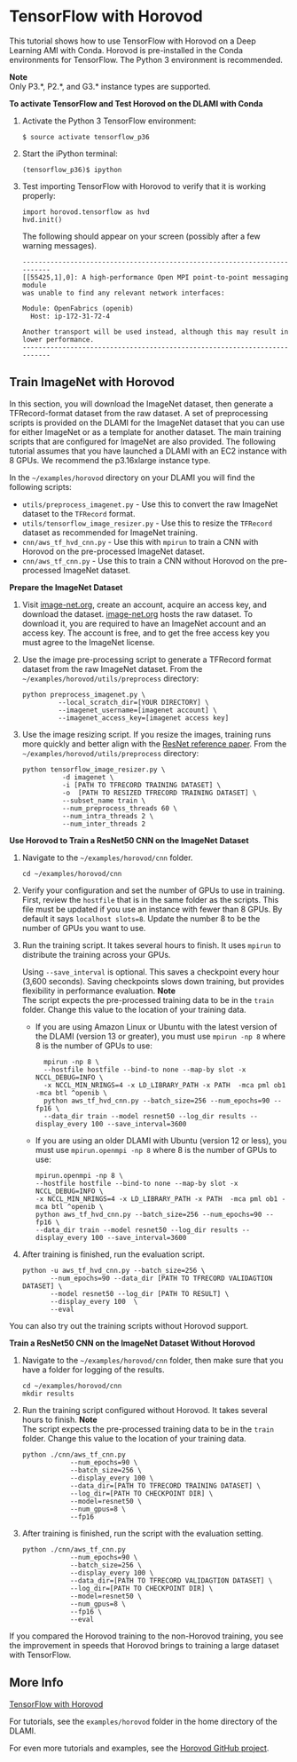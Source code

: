 # TensorFlow with Horovod<a name="tutorial-horovod"></a>

This tutorial shows how to use TensorFlow with Horovod on a Deep Learning AMI with Conda\. Horovod is pre\-installed in the Conda environments for TensorFlow\. The Python 3 environment is recommended\. 

**Note**  
Only P3\.\*, P2\.\*, and G3\.\* instance types are supported\.

**To activate TensorFlow and Test Horovod on the DLAMI with Conda**

1. Activate the Python 3 TensorFlow environment:

   ```
   $ source activate tensorflow_p36
   ```

1. Start the iPython terminal:

   ```
   (tensorflow_p36)$ ipython
   ```

1. Test importing TensorFlow with Horovod to verify that it is working properly:

   ```
   import horovod.tensorflow as hvd
   hvd.init()
   ```

   The following should appear on your screen \(possibly after a few warning messages\)\.

   ```
   --------------------------------------------------------------------------
   [[55425,1],0]: A high-performance Open MPI point-to-point messaging module
   was unable to find any relevant network interfaces:
   
   Module: OpenFabrics (openib)
     Host: ip-172-31-72-4
   
   Another transport will be used instead, although this may result in
   lower performance.
   --------------------------------------------------------------------------
   ```

## Train ImageNet with Horovod<a name="tutorial-horovod-imagenet"></a>

In this section, you will download the ImageNet dataset, then generate a TFRecord\-format dataset from the raw dataset\. A set of preprocessing scripts is provided on the DLAMI for the ImageNet dataset that you can use for either ImageNet or as a template for another dataset\. The main training scripts that are configured for ImageNet are also provided\. The following tutorial assumes that you have launched a DLAMI with an EC2 instance with 8 GPUs\. We recommend the p3\.16xlarge instance type\. 

In the `~/examples/horovod` directory on your DLAMI you will find the following scripts: 
+ `utils/preprocess_imagenet.py` \- Use this to convert the raw ImageNet dataset to the `TFRecord` format\.
+ `utils/tensorflow_image_resizer.py` \- Use this to resize the `TFRecord` dataset as recommended for ImageNet training\.
+ `cnn/aws_tf_hvd_cnn.py` \- Use this with `mpirun` to train a CNN with Horovod on the pre\-processed ImageNet dataset\.
+ `cnn/aws_tf_cnn.py` \- Use this to train a CNN without Horovod on the pre\-processed ImageNet dataset\.

**Prepare the ImageNet Dataset**

1. Visit [image\-net\.org](http://image-net.org), create an account, acquire an access key, and download the dataset\. [image\-net\.org](http://image-net.org) hosts the raw dataset\. To download it, you are required to have an ImageNet account and an access key\. The account is free, and to get the free access key you must agree to the ImageNet license\. 

1. Use the image pre\-processing script to generate a TFRecord format dataset from the raw ImageNet dataset\. From the `~/examples/horovod/utils/preprocess` directory:

   ```
   python preprocess_imagenet.py \
            --local_scratch_dir=[YOUR DIRECTORY] \
            --imagenet_username=[imagenet account] \
            --imagenet_access_key=[imagenet access key]
   ```

1. Use the image resizing script\. If you resize the images, training runs more quickly and better align with the [ResNet reference paper](https://arxiv.org/abs/1512.03385)\. From the `~/examples/horovod/utils/preprocess` directory:

   ```
   python tensorflow_image_resizer.py \
             -d imagenet \
             -i [PATH TO TFRECORD TRAINING DATASET] \
             -o  [PATH TO RESIZED TFRECORD TRAINING DATASET] \
             --subset_name train \
             --num_preprocess_threads 60 \
             --num_intra_threads 2 \
             --num_inter_threads 2
   ```

**Use Horovod to Train a ResNet50 CNN on the ImageNet Dataset**

1. Navigate to the `~/examples/horovod/cnn` folder\. 

   ```
   cd ~/examples/horovod/cnn
   ```

1. Verify your configuration and set the number of GPUs to use in training\. First, review the `hostfile` that is in the same folder as the scripts\. This file must be updated if you use an instance with fewer than 8 GPUs\. By default it says `localhost slots=8`\. Update the number 8 to be the number of GPUs you want to use\.

1. Run the training script\. It takes several hours to finish\. It uses `mpirun` to distribute the training across your GPUs\. 

   Using `--save_interval` is optional\. This saves a checkpoint every hour \(3,600 seconds\)\. Saving checkpoints slows down training, but provides flexibility in performance evaluation\.
**Note**  
The script expects the pre\-processed training data to be in the `train` folder\. Change this value to the location of your training data\.
   + If you are using Amazon Linux or Ubuntu with the latest version of the DLAMI \(version 13 or greater\), you must use `mpirun -np 8` where 8 is the number of GPUs to use:

     ```
       mpirun -np 8 \
       --hostfile hostfile --bind-to none --map-by slot -x NCCL_DEBUG=INFO \
       -x NCCL_MIN_NRINGS=4 -x LD_LIBRARY_PATH -x PATH  -mca pml ob1 -mca btl ^openib \
       python aws_tf_hvd_cnn.py --batch_size=256 --num_epochs=90 --fp16 \
       --data_dir train --model resnet50 --log_dir results --display_every 100 --save_interval=3600
     ```
   + If you are using an older DLAMI with Ubuntu \(version 12 or less\), you must use `mpirun.openmpi -np 8` where 8 is the number of GPUs to use:

     ```
     mpirun.openmpi -np 8 \
     --hostfile hostfile --bind-to none --map-by slot -x NCCL_DEBUG=INFO \
     -x NCCL_MIN_NRINGS=4 -x LD_LIBRARY_PATH -x PATH  -mca pml ob1 -mca btl ^openib \
     python aws_tf_hvd_cnn.py --batch_size=256 --num_epochs=90 --fp16 \
     --data_dir train --model resnet50 --log_dir results --display_every 100 --save_interval=3600
     ```

1. After training is finished, run the evaluation script\.

   ```
   python -u aws_tf_hvd_cnn.py --batch_size=256 \
          --num_epochs=90 --data_dir [PATH TO TFRECORD VALIDAGTION DATASET] \
          --model resnet50 --log_dir [PATH TO RESULT] \
          --display_every 100  \
          --eval
   ```

You can also try out the training scripts without Horovod support\.

**Train a ResNet50 CNN on the ImageNet Dataset Without Horovod**

1. Navigate to the `~/examples/horovod/cnn` folder, then make sure that you have a folder for logging of the results\. 

   ```
   cd ~/examples/horovod/cnn
   mkdir results
   ```

1. Run the training script configured without Horovod\. It takes several hours to finish\.
**Note**  
The script expects the pre\-processed training data to be in the `train` folder\. Change this value to the location of your training data\.

   ```
   python ./cnn/aws_tf_cnn.py
               --num_epochs=90 \
               --batch_size=256 \
               --display_every 100 \
               --data_dir=[PATH TO TFRECORD TRAINING DATASET] \
               --log_dir=[PATH TO CHECKPOINT DIR] \
               --model=resnet50 \
               --num_gpus=8 \
               --fp16
   ```

1. After training is finished, run the script with the evaluation setting\.

   ```
   python ./cnn/aws_tf_cnn.py
               --num_epochs=90 \
               --batch_size=256 \
               --display_every 100 \
               --data_dir=[PATH TO TFRECORD VALIDAGTION DATASET] \
               --log_dir=[PATH TO CHECKPOINT DIR] \
               --model=resnet50 \
               --num_gpus=8 \
               --fp16 \
               --eval
   ```

If you compared the Horovod training to the non\-Horovod training, you see the improvement in speeds that Horovod brings to training a large dataset with TensorFlow\.

## More Info<a name="tutorial-horovod-project"></a>

[TensorFlow with Horovod](activate-horovod.md)

For tutorials, see the `examples/horovod` folder in the home directory of the DLAMI\. 

For even more tutorials and examples, see the [Horovod GitHub project](https://github.com/uber/horovod)\.
